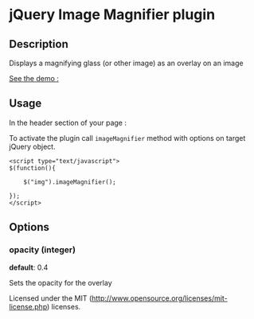 jQuery Image Magnifier plugin
=============================

## Description

Displays a magnifying glass (or other image) as an overlay on an image

[See the demo : ](http://younes.info/demos/image-magnifier/example.html)

## Usage

In the header section of your page :

<link href="jquery.imagemagnifier.css" rel="stylesheet">
<script src="http://code.jquery.com/jquery-latest.min.js"></script>
<script src="jquery.imagemagnifier.js"></script>

To activate the plugin call `imageMagnifier` method with options on target jQuery object. 

    <script type="text/javascript">
    $(function(){

    	$("img").imageMagnifier();

    });
    </script>

## Options

### opacity (integer)

**default**: 0.4

Sets the opacity for the overlay


Licensed under the MIT (http://www.opensource.org/licenses/mit-license.php) licenses.

